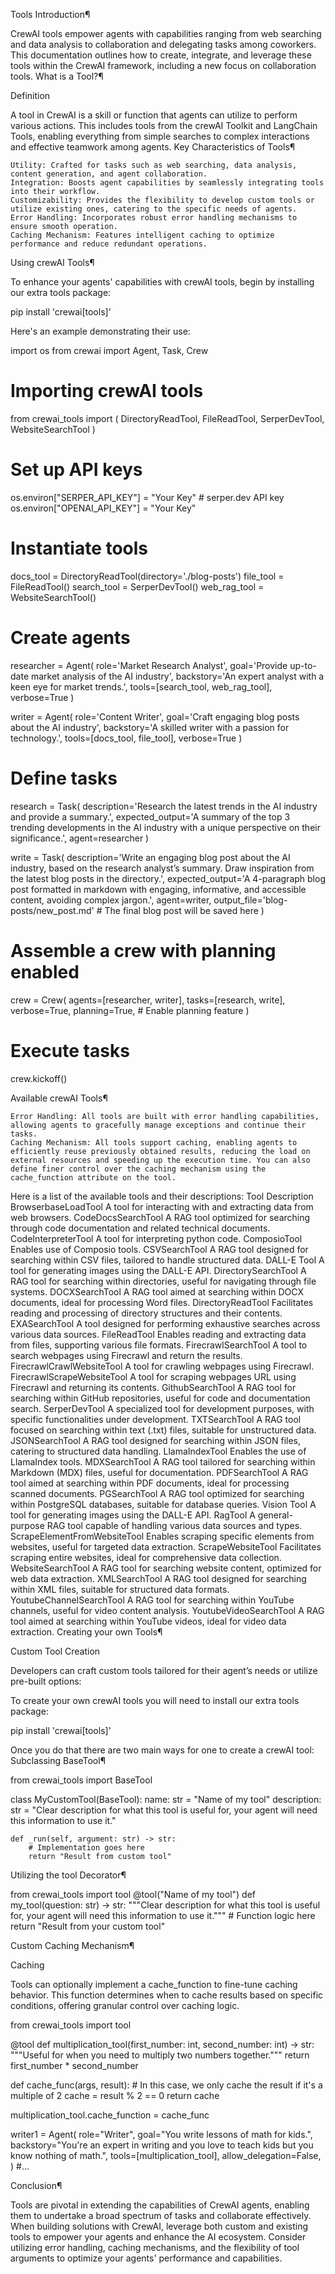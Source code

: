 Tools
Introduction¶

CrewAI tools empower agents with capabilities ranging from web searching and data analysis to collaboration and delegating tasks among coworkers. This documentation outlines how to create, integrate, and leverage these tools within the CrewAI framework, including a new focus on collaboration tools.
What is a Tool?¶

Definition

A tool in CrewAI is a skill or function that agents can utilize to perform various actions. This includes tools from the crewAI Toolkit and LangChain Tools, enabling everything from simple searches to complex interactions and effective teamwork among agents.
Key Characteristics of Tools¶

    Utility: Crafted for tasks such as web searching, data analysis, content generation, and agent collaboration.
    Integration: Boosts agent capabilities by seamlessly integrating tools into their workflow.
    Customizability: Provides the flexibility to develop custom tools or utilize existing ones, catering to the specific needs of agents.
    Error Handling: Incorporates robust error handling mechanisms to ensure smooth operation.
    Caching Mechanism: Features intelligent caching to optimize performance and reduce redundant operations.

Using crewAI Tools¶

To enhance your agents' capabilities with crewAI tools, begin by installing our extra tools package:

pip install 'crewai[tools]'

Here's an example demonstrating their use:

import os
from crewai import Agent, Task, Crew
# Importing crewAI tools
from crewai_tools import (
    DirectoryReadTool,
    FileReadTool,
    SerperDevTool,
    WebsiteSearchTool
)

# Set up API keys
os.environ["SERPER_API_KEY"] = "Your Key" # serper.dev API key
os.environ["OPENAI_API_KEY"] = "Your Key"

# Instantiate tools
docs_tool = DirectoryReadTool(directory='./blog-posts')
file_tool = FileReadTool()
search_tool = SerperDevTool()
web_rag_tool = WebsiteSearchTool()

# Create agents
researcher = Agent(
    role='Market Research Analyst',
    goal='Provide up-to-date market analysis of the AI industry',
    backstory='An expert analyst with a keen eye for market trends.',
    tools=[search_tool, web_rag_tool],
    verbose=True
)

writer = Agent(
    role='Content Writer',
    goal='Craft engaging blog posts about the AI industry',
    backstory='A skilled writer with a passion for technology.',
    tools=[docs_tool, file_tool],
    verbose=True
)

# Define tasks
research = Task(
    description='Research the latest trends in the AI industry and provide a summary.',
    expected_output='A summary of the top 3 trending developments in the AI industry with a unique perspective on their significance.',
    agent=researcher
)

write = Task(
    description='Write an engaging blog post about the AI industry, based on the research analyst’s summary. Draw inspiration from the latest blog posts in the directory.',
    expected_output='A 4-paragraph blog post formatted in markdown with engaging, informative, and accessible content, avoiding complex jargon.',
    agent=writer,
    output_file='blog-posts/new_post.md'  # The final blog post will be saved here
)

# Assemble a crew with planning enabled
crew = Crew(
    agents=[researcher, writer],
    tasks=[research, write],
    verbose=True,
    planning=True,  # Enable planning feature
)

# Execute tasks
crew.kickoff()

Available crewAI Tools¶

    Error Handling: All tools are built with error handling capabilities, allowing agents to gracefully manage exceptions and continue their tasks.
    Caching Mechanism: All tools support caching, enabling agents to efficiently reuse previously obtained results, reducing the load on external resources and speeding up the execution time. You can also define finer control over the caching mechanism using the cache_function attribute on the tool.

Here is a list of the available tools and their descriptions:
Tool 	Description
BrowserbaseLoadTool 	A tool for interacting with and extracting data from web browsers.
CodeDocsSearchTool 	A RAG tool optimized for searching through code documentation and related technical documents.
CodeInterpreterTool 	A tool for interpreting python code.
ComposioTool 	Enables use of Composio tools.
CSVSearchTool 	A RAG tool designed for searching within CSV files, tailored to handle structured data.
DALL-E Tool 	A tool for generating images using the DALL-E API.
DirectorySearchTool 	A RAG tool for searching within directories, useful for navigating through file systems.
DOCXSearchTool 	A RAG tool aimed at searching within DOCX documents, ideal for processing Word files.
DirectoryReadTool 	Facilitates reading and processing of directory structures and their contents.
EXASearchTool 	A tool designed for performing exhaustive searches across various data sources.
FileReadTool 	Enables reading and extracting data from files, supporting various file formats.
FirecrawlSearchTool 	A tool to search webpages using Firecrawl and return the results.
FirecrawlCrawlWebsiteTool 	A tool for crawling webpages using Firecrawl.
FirecrawlScrapeWebsiteTool 	A tool for scraping webpages URL using Firecrawl and returning its contents.
GithubSearchTool 	A RAG tool for searching within GitHub repositories, useful for code and documentation search.
SerperDevTool 	A specialized tool for development purposes, with specific functionalities under development.
TXTSearchTool 	A RAG tool focused on searching within text (.txt) files, suitable for unstructured data.
JSONSearchTool 	A RAG tool designed for searching within JSON files, catering to structured data handling.
LlamaIndexTool 	Enables the use of LlamaIndex tools.
MDXSearchTool 	A RAG tool tailored for searching within Markdown (MDX) files, useful for documentation.
PDFSearchTool 	A RAG tool aimed at searching within PDF documents, ideal for processing scanned documents.
PGSearchTool 	A RAG tool optimized for searching within PostgreSQL databases, suitable for database queries.
Vision Tool 	A tool for generating images using the DALL-E API.
RagTool 	A general-purpose RAG tool capable of handling various data sources and types.
ScrapeElementFromWebsiteTool 	Enables scraping specific elements from websites, useful for targeted data extraction.
ScrapeWebsiteTool 	Facilitates scraping entire websites, ideal for comprehensive data collection.
WebsiteSearchTool 	A RAG tool for searching website content, optimized for web data extraction.
XMLSearchTool 	A RAG tool designed for searching within XML files, suitable for structured data formats.
YoutubeChannelSearchTool 	A RAG tool for searching within YouTube channels, useful for video content analysis.
YoutubeVideoSearchTool 	A RAG tool aimed at searching within YouTube videos, ideal for video data extraction.
Creating your own Tools¶

Custom Tool Creation

Developers can craft custom tools tailored for their agent’s needs or utilize pre-built options:

To create your own crewAI tools you will need to install our extra tools package:

pip install 'crewai[tools]'

Once you do that there are two main ways for one to create a crewAI tool:
Subclassing BaseTool¶

from crewai_tools import BaseTool

class MyCustomTool(BaseTool):
    name: str = "Name of my tool"
    description: str = "Clear description for what this tool is useful for, your agent will need this information to use it."

    def _run(self, argument: str) -> str:
        # Implementation goes here
        return "Result from custom tool"

Utilizing the tool Decorator¶

from crewai_tools import tool
@tool("Name of my tool")
def my_tool(question: str) -> str:
    """Clear description for what this tool is useful for, your agent will need this information to use it."""
    # Function logic here
    return "Result from your custom tool"

Custom Caching Mechanism¶

Caching

Tools can optionally implement a cache_function to fine-tune caching behavior. This function determines when to cache results based on specific conditions, offering granular control over caching logic.

from crewai_tools import tool

@tool
def multiplication_tool(first_number: int, second_number: int) -> str:
    """Useful for when you need to multiply two numbers together."""
    return first_number * second_number

def cache_func(args, result):
    # In this case, we only cache the result if it's a multiple of 2
    cache = result % 2 == 0
    return cache

multiplication_tool.cache_function = cache_func

writer1 = Agent(
        role="Writer",
        goal="You write lessons of math for kids.",
        backstory="You're an expert in writing and you love to teach kids but you know nothing of math.",
        tools=[multiplication_tool],
        allow_delegation=False,
    )
    #...

Conclusion¶

Tools are pivotal in extending the capabilities of CrewAI agents, enabling them to undertake a broad spectrum of tasks and collaborate effectively. When building solutions with CrewAI, leverage both custom and existing tools to empower your agents and enhance the AI ecosystem. Consider utilizing error handling, caching mechanisms, and the flexibility of tool arguments to optimize your agents' performance and capabilities.